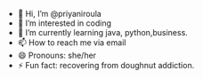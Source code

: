- 👋 Hi, I’m @priyaniroula
- 👀 I’m interested in coding
- 🌱 I’m currently learning java, python,business. 
- 📫 How to reach me via email
- 😄 Pronouns: she/her
- ⚡ Fun fact: recovering from doughnut addiction.

<!---
priyaniroula/priyaniroula is a ✨ special ✨ repository because its `README.md` (this file) appears on your GitHub profile.
You can click the Preview link to take a look at your changes.
--->
